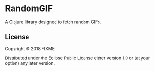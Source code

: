 # RandomGIF

A Clojure library designed to fetch random GIFs.

## License

Copyright © 2018 FIXME

Distributed under the Eclipse Public License either version 1.0 or (at
your option) any later version.
